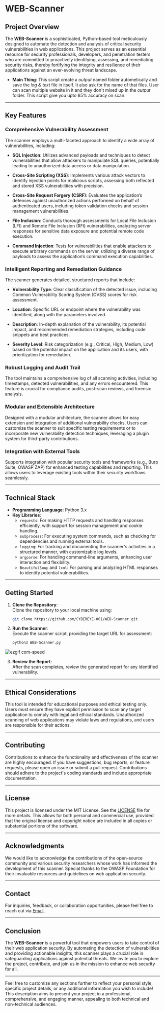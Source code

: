 # WEB-Scanner

## Project Overview
The **WEB-Scanner** is a sophisticated, Python-based tool meticulously designed to automate the detection and analysis of critical security vulnerabilities in web applications. This project serves as an essential resource for security professionals, developers, and penetration testers who are committed to proactively identifying, assessing, and remediating security risks, thereby fortifying the integrity and resilience of their applications against an ever-evolving threat landscape.

- **Main Thing**: This script create a *output* named folder autometically and save the *log & text* file in itself. It also ask for the name of that files. User can scan multiple website in it and they don't mixed up in the *output* folder. This script give you upto 85% accuracy on scan.
---

## Key Features

### Comprehensive Vulnerability Assessment
The scanner employs a multi-faceted approach to identify a wide array of vulnerabilities, including:

- **SQL Injection**: Utilizes advanced payloads and techniques to detect vulnerabilities that allow attackers to manipulate SQL queries, potentially leading to unauthorized data access or data manipulation.
  
- **Cross-Site Scripting (XSS)**: Implements various attack vectors to identify injection points for malicious scripts, assessing both reflected and stored XSS vulnerabilities with precision.

- **Cross-Site Request Forgery (CSRF)**: Evaluates the application’s defenses against unauthorized actions performed on behalf of authenticated users, including token validation checks and session management vulnerabilities.

- **File Inclusion**: Conducts thorough assessments for Local File Inclusion (LFI) and Remote File Inclusion (RFI) vulnerabilities, analyzing server responses for sensitive data exposure and potential remote code execution.

- **Command Injection**: Tests for vulnerabilities that enable attackers to execute arbitrary commands on the server, utilizing a diverse range of payloads to assess the application’s command execution capabilities.

### Intelligent Reporting and Remediation Guidance
The scanner generates detailed, structured reports that include:

- **Vulnerability Type**: Clear classification of the detected issue, including Common Vulnerability Scoring System (CVSS) scores for risk assessment.

- **Location**: Specific URL or endpoint where the vulnerability was identified, along with the parameters involved.

- **Description**: In-depth explanation of the vulnerability, its potential impact, and recommended remediation strategies, including code snippets and best practices.

- **Severity Level**: Risk categorization (e.g., Critical, High, Medium, Low) based on the potential impact on the application and its users, with prioritization for remediation.

### Robust Logging and Audit Trail
The tool maintains a comprehensive log of all scanning activities, including timestamps, detected vulnerabilities, and any errors encountered. This feature is crucial for compliance audits, post-scan reviews, and forensic analysis.

### Modular and Extensible Architecture
Designed with a modular architecture, the scanner allows for easy extension and integration of additional vulnerability checks. Users can customize the scanner to suit specific testing requirements or to incorporate new vulnerability detection techniques, leveraging a plugin system for third-party contributions.

### Integration with External Tools
Supports integration with popular security tools and frameworks (e.g., Burp Suite, OWASP ZAP) for enhanced testing capabilities and reporting. This allows users to leverage existing tools within their security workflows seamlessly.

---

## Technical Stack

- **Programming Language**: Python 3.x
- **Key Libraries**:
  - `requests`: For making HTTP requests and handling responses efficiently, with support for session management and cookie handling.
  - `subprocess`: For executing system commands, such as checking for dependencies and running external tools.
  - `logging`: For tracking and documenting the scanner's activities in a structured manner, with customizable log levels.
  - `argparse`: For handling command-line arguments, enhancing user interaction and flexibility.
  - `BeautifulSoup` and `lxml`: For parsing and analyzing HTML responses to identify potential vulnerabilities.

---

## Getting Started

1. **Clone the Repository**:  
   Clone the repository to your local machine using:
   ```bash
   git clone https://github.com/CYBEREYE-001/WEB-Scanner.git
   ```

2. **Run the Scanner**:  
   Execute the scanner script, providing the target URL for assessment:
   ```bash
   python3 WEB-Scanner.py
   ```

![ezgif com-speed](https://github.com/user-attachments/assets/33f49d1d-e911-47b3-96e9-9e859a7db34d)



3. **Review the Report**:  
   After the scan completes, review the generated report for any identified vulnerability.

---

## Ethical Considerations
This tool is intended for educational purposes and ethical testing only. Users must ensure they have explicit permission to scan any target application to comply with legal and ethical standards. Unauthorized scanning of web applications may violate laws and regulations, and users are responsible for their actions.

---

## Contributing
Contributions to enhance the functionality and effectiveness of the scanner are highly encouraged. If you have suggestions, bug reports, or feature requests, please open an issue or submit a pull request. Contributions should adhere to the project's coding standards and include appropriate documentation.

---

## License
This project is licensed under the MIT License. See the [LICENSE](LICENSE) file for more details. This allows for both personal and commercial use, provided that the original license and copyright notice are included in all copies or substantial portions of the software.

---

## Acknowledgments
We would like to acknowledge the contributions of the open-source community and various security researchers whose work has informed the development of this scanner. Special thanks to the OWASP Foundation for their invaluable resources and guidelines on web application security.

---

## Contact
For inquiries, feedback, or collaboration opportunities, please feel free to reach out via [Email](noname214230@proton.me).

---

## Conclusion
The **WEB-Scanner** is a powerful tool that empowers users to take control of their web application security. By automating the detection of vulnerabilities and providing actionable insights, this scanner plays a crucial role in safeguarding applications against potential threats. We invite you to explore the project, contribute, and join us in the mission to enhance web security for all.

---

Feel free to customize any sections further to reflect your personal style, specific project details, or any additional information you wish to include! This description aims to present your project in a professional, comprehensive, and engaging manner, appealing to both technical and non-technical audiences.

